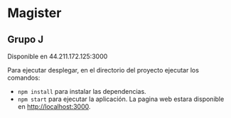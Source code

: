 # Magister
## Grupo J

Disponible en 44.211.172.125:3000

Para ejecutar desplegar, en el directorio del proyecto ejecutar los comandos:
- `npm install` para instalar las dependencias.
- `npm start` para ejecutar la aplicación.
La pagina web estara disponible en [http://localhost:3000](http://localhost:3000).
  
